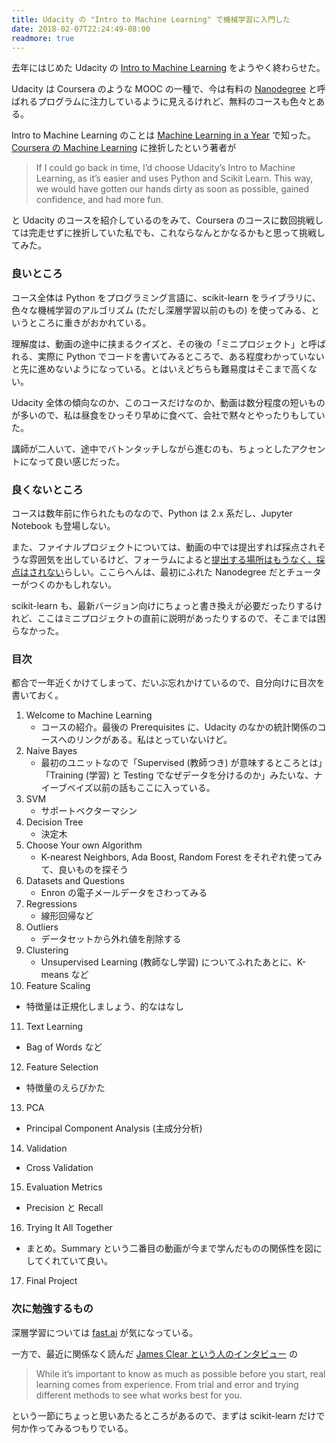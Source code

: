 ```yaml
---
title: Udacity の "Intro to Machine Learning" で機械学習に入門した
date: 2018-02-07T22:24:49-08:00
readmore: true
---
```


去年にはじめた Udacity の [Intro to Machine Learning](https://www.udacity.com/course/intro-to-machine-learning--ud120) をようやく終わらせた。

Udacity は Coursera のような MOOC の一種で、今は有料の [Nanodegree](https://www.udacity.com/nanodegree) と呼ばれるプログラムに注力しているように見えるけれど、無料のコースも色々とある。

Intro to Machine Learning のことは [Machine Learning in a Year](https://medium.com/learning-new-stuff/machine-learning-in-a-year-cdb0b0ebd29c) で知った。[Coursera の Machine Learning](https://www.coursera.org/learn/machine-learning) に挫折したという著者が

> If I could go back in time, I’d choose Udacity’s Intro to Machine Learning, as it’s easier and uses Python and Scikit Learn. This way, we would have gotten our hands dirty as soon as possible, gained confidence, and had more fun.

と Udacity のコースを紹介しているのをみて、Coursera のコースに数回挑戦しては完走せずに挫折していた私でも、これならなんとかなるかもと思って挑戦してみた。

### 良いところ

コース全体は Python をプログラミング言語に、scikit-learn をライブラリに、色々な機械学習のアルゴリズム (ただし深層学習以前のもの) を使ってみる、というところに重きがおかれている。

理解度は、動画の途中に挟まるクイズと、その後の「ミニプロジェクト」と呼ばれる、実際に Python でコードを書いてみるところで、ある程度わかっていないと先に進めないようになっている。とはいえどちらも難易度はそこまで高くない。

Udacity 全体の傾向なのか、このコースだけなのか、動画は数分程度の短いものが多いので、私は昼食をひっそり早めに食べて、会社で黙々とやったりもしていた。

講師が二人いて、途中でバトンタッチしながら進むのも、ちょっとしたアクセントになって良い感じだった。

### 良くないところ

コースは数年前に作られたものなので、Python は 2.x 系だし、Jupyter Notebook も登場しない。

また、ファイナルプロジェクトについては、動画の中では提出すれば採点されそうな雰囲気を出しているけど、フォーラムによると[提出する場所はもうなく、採点はされない](https://discussions.udacity.com/t/finished-final-project-but-how-do-i-submit-it-for-review/439349)らしい。ここらへんは、最初にふれた Nanodegree だとチューターがつくのかもしれない。

scikit-learn も、最新バージョン向けにちょっと書き換えが必要だったりするけれど、ここはミニプロジェクトの直前に説明があったりするので、そこまでは困らなかった。

<!--more-->

### 目次

都合で一年近くかけてしまって、だいぶ忘れかけているので、自分向けに目次を書いておく。

1. Welcome to Machine Learning
   * コースの紹介。最後の Prerequisites に、Udacity のなかの統計関係のコースへのリンクがある。私はとっていないけど。
2. Naive Bayes
   * 最初のユニットなので「Supervised (教師つき) が意味するところとは」「Training (学習) と Testing でなぜデータを分けるのか」みたいな、ナイーブベイズ以前の話もここに入っている。
3. SVM
   * サポートベクターマシン
4. Decision Tree
   * 決定木
5. Choose Your own Algorithm
   * K-nearest Neighbors, Ada Boost, Random Forest をそれぞれ使ってみて、良いものを探そう
6. Datasets and Questions
   * Enron の電子メールデータをさわってみる
7. Regressions
   * 線形回帰など
8. Outliers
   * データセットから外れ値を削除する
9. Clustering
   * Unsupervised Learning (教師なし学習) についてふれたあとに、K-means など
10. Feature Scaling
   * 特徴量は正規化しましょう、的なはなし
11. Text Learning
   * Bag of Words など
12. Feature Selection
   * 特徴量のえらびかた
13. PCA
   * Principal Component Analysis (主成分分析)
14. Validation
   * Cross Validation
15. Evaluation Metrics
   * Precision と Recall
16. Trying It All Together
   * まとめ。Summary という二番目の動画が今まで学んだものの関係性を図にしてくれていて良い。
17. Final Project

### 次に勉強するもの

深層学習については [fast.ai](http://www.fast.ai/) が気になっている。

一方で、最近に関係なく読んだ [James Clear という人のインタビュー](https://blog.rescuetime.com/james-clear/) の

> While it’s important to know as much as possible before you start, real learning comes from experience. From trial and error and trying different methods to see what works best for you.

という一節にちょっと思いあたるところがあるので、まずは scikit-learn だけで何か作ってみるつもりでいる。